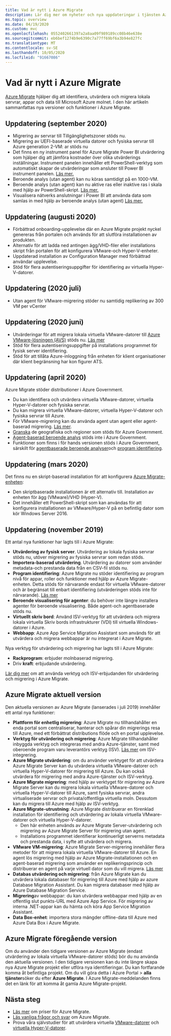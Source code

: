 ```yaml
---
title: Vad är nytt i Azure Migrate
description: Lär dig mer om nyheter och nya uppdateringar i tjänsten Azure Migrate.
ms.topic: overview
ms.date: 04/19/2020
ms.custom: mvc
ms.openlocfilehash: 0552402661397a2a8aa09f989189cc08b46e638e
ms.sourcegitcommit: eb6bef1274b9e6390c7a77ff69bf6a3b94e827fc
ms.translationtype: MT
ms.contentlocale: sv-SE
ms.lasthandoff: 10/05/2020
ms.locfileid: "91667086"
---
```

# <a name="whats-new-in-azure-migrate"></a>Vad är nytt i Azure Migrate

[Azure Migrate](migrate-services-overview.md) hjälper dig att identifiera, utvärdera och migrera lokala servrar, appar och data till Microsoft Azure molnet. I den här artikeln sammanfattas nya versioner och funktioner i Azure Migrate.

## <a name="update-september-2020"></a>Uppdatering (september 2020)
- Migrering av servrar till Tillgänglighetszoner stöds nu.
- Migrering av UEFI-baserade virtuella datorer och fysiska servrar till Azure generation 2-VM: ar stöds nu
- Det finns en ny instrument panel för Azure Migrate Power BI utvärdering som hjälper dig att jämföra kostnader över olika utvärderings inställningar. Instrument panelen innehåller ett PowerShell-verktyg som automatiskt skapar de utvärderingar som ansluter till Power BI instrument panelen. [Läs mer.](https://github.com/Azure/azure-docs-powershell-samples/tree/master/azure-migrate/assessment-utility)
- Beroende analys (utan agent) kan nu köras samtidigt på en 1000-VM.
- Beroende analys (utan agent) kan nu aktive ras eller inaktive ras i skala med hjälp av PowerShell-skript. [Läs mer.](https://github.com/Azure/azure-docs-powershell-samples/tree/master/azure-migrate/dependencies-at-scale)
- Visualisera nätverks anslutningar i Power BI att använda data som samlas in med hjälp av beroende analys (utan agent) [Läs mer.](https://github.com/Azure/azure-docs-powershell-samples/tree/master/azure-migrate/dependencies-at-scale)

## <a name="update-august-2020"></a>Uppdatering (augusti 2020)

- Förbättrad onboarding-upplevelse där en Azure Migrate projekt nyckel genereras från portalen och används för att slutföra installationen av produkten.
- Alternativ för att ladda ned antingen ägg/VHD-filer eller installations skript från portalen för att konfigurera VMware-och Hyper-V-enheter.
- Uppdaterad installation av Configuration Manager med förbättrad användar upplevelse.
- Stöd för flera autentiseringsuppgifter för identifiering av virtuella Hyper-V-datorer.

## <a name="update-july-2020"></a>Uppdatering (2020 juli)

- Utan agent för VMware-migrering stöder nu samtidig replikering av 300 VM per vCenter

## <a name="update-june-2020"></a>Uppdatering (2020 juni)

- Utvärderingar för att migrera lokala virtuella VMware-datorer till [Azure VMware-lösningen (AVS)](https://go.microsoft.com/fwlink/?linkid=2132637) stöds nu. [Läs mer](how-to-create-azure-vmware-solution-assessment.md)
- Stöd för flera autentiseringsuppgifter på installations programmet för fysisk server identifiering.
- Stöd för att tillåta Azure-inloggning från enheten för klient organisationer där klient begränsning har kon figurer ATS.


## <a name="update-april-2020"></a>Uppdatering (april 2020)

Azure Migrate stöder distributioner i Azure Government. 

- Du kan identifiera och utvärdera virtuella VMware-datorer, virtuella Hyper-V-datorer och fysiska servrar.
- Du kan migrera virtuella VMware-datorer, virtuella Hyper-V-datorer och fysiska servrar till Azure.
- För VMware-migrering kan du använda agent utan agent eller agent-baserad migrering. [Läs mer](server-migrate-overview.md).
- [Granska](migrate-support-matrix.md#supported-geographies-azure-government) de geografiska och regioner som stöds för Azure Government.
- [Agent-baserad beroende analys](concepts-dependency-visualization.md#agent-based-analysis) stöds inte i Azure Government.
- Funktioner som finns i för hands versionen stöds i Azure Government, särskilt för [agentbaserade beroende analyser](concepts-dependency-visualization.md#agentless-analysis)och [program identifiering](how-to-discover-applications.md).


## <a name="update-march-2020"></a>Uppdatering (mars 2020)

Det finns nu en skript-baserad installation för att konfigurera [Azure Migrate-enheten](migrate-appliance.md):

- Den skriptbaserade installationen är ett alternativ till. Installation av enheten för ägg (VMware)/VHD (Hyper-V).
- Det innehåller ett PowerShell-skript som kan användas för att konfigurera installationen av VMware/Hyper-V på en befintlig dator som kör Windows Server 2016.

## <a name="update-november-2019"></a>Uppdatering (november 2019)

Ett antal nya funktioner har lagts till i Azure Migrate:

- **Utvärdering av fysisk server**. Utvärdering av lokala fysiska servrar stöds nu, utöver migrering av fysiska servrar som redan stöds.
- **Importera-baserad utvärdering**. Utvärdering av datorer som använder metadata-och prestanda data från en CSV-fil stöds nu.
- **Program identifiering**: Azure Migrate nu stöder identifiering av program nivå för appar, roller och funktioner med hjälp av Azure Migrate-enheten. Detta stöds för närvarande endast för virtuella VMware-datorer och är begränsat till enbart identifiering (utvärderingen stöds inte för närvarande). [Läs mer](how-to-discover-applications.md)
- **Beroende visualisering för agenter**: du behöver inte längre installera agenter för beroende visualisering. Både agent-och agentbaserade stöds nu.
- **Virtuellt skriv bord**: Använd ISV-verktyg för att utvärdera och migrera lokala virtuella Skriv bords infrastrukturer (VDI) till virtuella Windows-datorer i Azure.
- **Webbapp**: Azure App Service Migration Assistant som används för att utvärdera och migrera webbappar är nu integrerat i Azure Migrate.

Nya verktyg för utvärdering och migrering har lagts till i Azure Migrate:

- **Rackprogram**: erbjuder molnbaserad migrering.
- Driv **kraft**: erbjudande utvärdering.

[Lär dig mer](migrate-services-overview.md) om att använda verktyg och ISV-erbjudanden för utvärdering och migrering i Azure Migrate.

## <a name="azure-migrate-current-version"></a>Azure Migrate aktuell version

Den aktuella versionen av Azure Migrate (lanserades i juli 2019) innehåller ett antal nya funktioner:

- **Plattform för enhetlig migrering**: Azure Migrate nu tillhandahåller en enda portal som centraliserar, hanterar och spårar din migrerings resa till Azure, med ett förbättrat distributions flöde och en portal upplevelse.
- **Verktyg för utvärdering och migrering**: Azure Migrate tillhandahåller inbyggda verktyg och integreras med andra Azure-tjänster, samt med oberoende program varu leverantörs verktyg (ISV). [Läs mer](migrate-services-overview.md#isv-integration) om ISV-integrering.
- **Azure Migrate utvärdering**: om du använder verktyget för att utvärdera Azure Migrate Server kan du utvärdera virtuella VMware-datorer och virtuella Hyper-V-datorer för migrering till Azure. Du kan också utvärdera för migrering med andra Azure-tjänster och ISV-verktyg.
- **Azure Migrate migrering**: med hjälp av verktyget för migrering av Azure Migrate Server kan du migrera lokala virtuella VMware-datorer och virtuella Hyper-V-datorer till Azure, samt fysiska servrar, andra virtualiserade servrar och privata/offentliga virtuella moln. Dessutom kan du migrera till Azure med hjälp av ISV-verktyg.
- **Azure Migrate-utrustning**: Azure Migrate distribuerar en förenklad installation för identifiering och utvärdering av lokala virtuella VMware-datorer och virtuella Hyper-V-datorer.
    - Den här enheten används av Azure Migrate Server-utvärdering och migrering av Azure Migrate Server för migrering utan agent.
    - Installations programmet identifierar kontinuerligt serverns metadata och prestanda data, i syfte att utvärdera och migrera.  
- **VMware VM-migrering**: Azure Migrate Server-migrering innehåller flera metoder för att migrera lokala virtuella VMware-datorer till Azure.  En agent lös migrering med hjälp av Azure Migrate-installationen och en agent-baserad migrering som använder en replikeringsprincip och distribuerar en agent på varje virtuell dator som du vill migrera. [Läs mer](server-migrate-overview.md)
 - **Databas utvärdering och migrering**: från Azure Migrate kan du utvärdera lokala databaser för migrering till Azure med hjälp av azure Database Migration Assistant. Du kan migrera databaser med hjälp av Azure Database Migration Service.
- **Migrering**av webbappar: du kan utvärdera webbappar med hjälp av en offentlig slut punkts-URL med Azure App Service. För migrering av interna .NET-appar kan du hämta och köra App Service Migration Assistant.
- **Data Box-enhet**: importera stora mängder offline-data till Azure med Azure Data Box i Azure Migrate.

## <a name="azure-migrate-previous-version"></a>Azure Migrate föregående version

Om du använder den tidigare versionen av Azure Migrate (endast utvärdering av lokala virtuella VMware-datorer stöds) bör du nu använda den aktuella versionen. I den tidigare versionen kan du inte längre skapa nya Azure Migrate projekt eller utföra nya identifieringar. Du kan fortfarande komma åt befintliga projekt. Om du vill göra detta i Azure Portal > **alla tjänster**söker du efter **Azure Migrate**. I Azure Migrate-meddelanden finns det en länk för att komma åt gamla Azure Migrate-projekt.



## <a name="next-steps"></a>Nästa steg

- [Läs mer](https://azure.microsoft.com/pricing/details/azure-migrate/) om priser för Azure Migrate.
- [Läs vanliga frågor och svar](resources-faq.md) om Azure Migrate.
- Prova våra självstudier för att utvärdera virtuella [VMware-datorer](tutorial-assess-vmware.md) och [virtuella Hyper-V-datorer](tutorial-assess-hyper-v.md).
